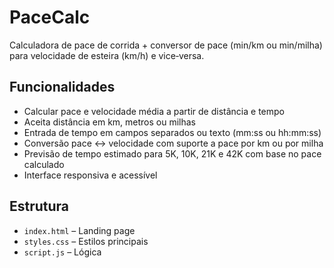 # PaceCalc

Calculadora de pace de corrida + conversor de pace (min/km ou min/milha) para velocidade de esteira (km/h) e vice‑versa.

## Funcionalidades
- Calcular pace e velocidade média a partir de distância e tempo
- Aceita distância em km, metros ou milhas
- Entrada de tempo em campos separados ou texto (mm:ss ou hh:mm:ss)
- Conversão pace ↔ velocidade com suporte a pace por km ou por milha
- Previsão de tempo estimado para 5K, 10K, 21K e 42K com base no pace calculado
- Interface responsiva e acessível


## Estrutura
- `index.html` – Landing page
- `styles.css` – Estilos principais
- `script.js` – Lógica 

